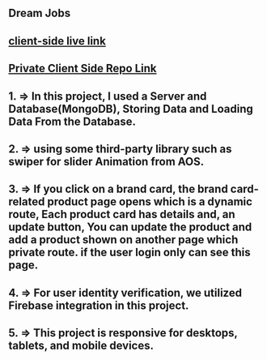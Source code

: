 ## Dream Jobs

## [client-side live link]()

## [ Private Client Side Repo Link](https://github.com/Porgramming-Hero-web-course/b8a11-client-side-mahsin2004)

## 1. => In this project, I used a Server and Database(MongoDB), Storing Data and Loading Data From the Database.
## 2. => using some third-party library such as swiper for slider Animation from AOS.
## 3. => If you click on a brand card, the brand card-related product page opens which is a dynamic route, Each product card has details and, an update button, You can update the product and add a product shown on another page which private route. if the user login only can see this page.
## 4. => For user identity verification, we utilized Firebase integration in this project.
## 5. => This project is responsive for desktops, tablets, and mobile devices. 